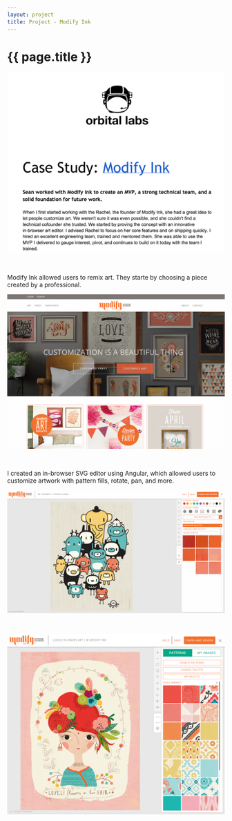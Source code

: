 ```yaml
---
layout: project
title: Project - Modify Ink
---
```


{{ page.title }}
================

<a href="/projects/Modify Ink Case Study.pdf"><img src="/projects/case-study.png"></a>

<br />

Modify Ink allowed users to remix art. They starte by choosing a piece created by a professional.

![Modify Ink Home Page](/projects/modify-landing.png)

<br />

I created an in-browser SVG editor using Angular, which allowed users to customize artwork with pattern fills, rotate, pan, and more.

![Modify Ink Editor](/projects/modify-editor.png)

<br />

![Modify Ink Editor](/projects/modify-editor2.png)

<br />
